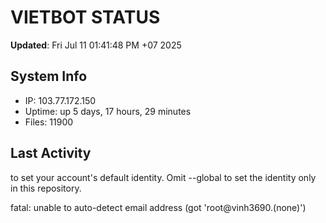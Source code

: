 # VIETBOT STATUS
**Updated**: Fri Jul 11 01:41:48 PM +07 2025

## System Info
- IP: 103.77.172.150
- Uptime: up 5 days, 17 hours, 29 minutes
- Files: 11900

## Last Activity

to set your account's default identity.
Omit --global to set the identity only in this repository.

fatal: unable to auto-detect email address (got 'root@vinh3690.(none)')
